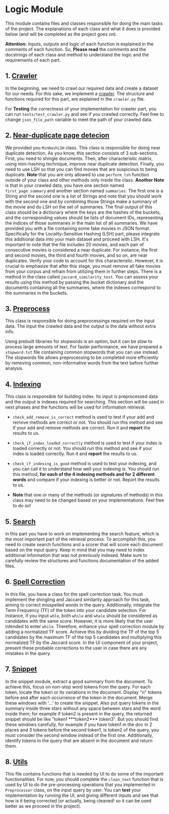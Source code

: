 
# Logic Module
This module contains files and classes responsible for doing the main tasks of the project. The explanations of each class and what it does is provided below (and will be completed as the project goes on).

**Attention:**
Inputs, outputs and logic of each function is explained in the comments of each function. So, **Please read** the comments and the docstrings of each class and method to understand the logic and the requirements of each part.

## 1. [Crawler](./core/utility/crawler.py)

In the beginning, we need to crawl our required data and create a dataset for our needs. For this sake, we implement a [crawler](./core/crawler.py). The structure and functions required for this part, are explained in the `crawler.py` file.

For **Testing** the correctness of your implementation for crawler part, you can run `tests/test_crawler.py` and see if you crawled correctly. Feel free to change `json_file_path` variable to meet the path of your crawled data.

## 2. [Near-duplicate page detecion](./core/indexer/LSH.py)
We provided you `MinHashLSH` class. This class is responsible for doing near duplicate detection. As you know, this section consists of 3 sub-sections. First, you need to shingle documents. Then, after characteristic matrix, using mini-hashing technique, improve near duplicate detection. Finally, you need to use LSH so that you can find movies that are suspicious to being duplicate. **Note** that you are only allowed to use `perform_lsh` function outside of your class and other methods only inside the class. **Another Note** is that in your crawled data, you have one section named `first_page_summary` and another section named `summaries`. The first one is a String and the second one is a list of Strings and note that you should work with the second one and by combining those Strings make a summary of the movie and do LSH on the set of summaries. The final output of this class should be a dictionary where the keys are the hashes of the buckets, and the corresponding values should be lists of document IDs, representing the indices of those summaries in the main list of all summaries. We have provided you with a file containing some fake movies in JSON format. Specifically for the Locality-Sensitive Hashing (LSH) part, please integrate this additional data into your main dataset and proceed with LSH. It's important to note that the file includes 20 movies, and each pair of consecutive movies is considered a near duplicate. For instance, the first and second movies, the third and fourth movies, and so on, are near duplicates. Verify your code to account for this characteristic. However, it is crucial to emphasize that after this stage, you must remove all fake movies from your corpus and refrain from utilizing them in further steps. There is a method in the class called `jaccard_similarity_test`. You can assess your results using this method by passing the bucket dictionary and the documents containing all the summaries, where the indexes correspond to the summaries in the buckets.

## 3. [Preprocess](./core/utility/preprocess.py)
This class is responsible for doing preprocessings required on the input data. The input the crawled data and the output is the data without extra info.

Using prebuilt libraries for stopwords is an option, but it can be slow to process large amounts of text. For faster performance, we have prepared a `stopword.txt` file containing common stopwords that you can use instead. The stopwords file allows preprocessing to be completed more efficiently by removing common, non-informative words from the text before further analysis.

## 4. [Indexing](./core/indexer/index.py)
This class is responsible for building index. Its input is preprocessed data and the output is indexes required for searching. This section will be used in next phases and the functions will be used for information retrieval.

- `check_add_remove_is_correct` method is used to test if your add and remove methods are correct or not. You should run this method and see if your add and remove methods are correct.
Run it and **report** the results to us.
- `check_if_index_loaded_correctly` method is used to test if your index is loaded correctly or not. You should run this method and see if your index is loaded correctly.
Run it and **report** the results to us.
- `check_if_indexing_is_good` method is used to test your indexing, and you can call it to understand how well your indexing is.
You should run this method, **for each of the 4 indexing methods and for 2 different words** and compare if your indexing is better or not.
Report the results to us.

- **Note** that one or many of the methods (or signatures of methods) in this class may need to be changed based on your implementations. Feel free to do so!

## 5. [Search](./core/search.py)
in this part you have to work on implementing the search feature, which is the most important part of the retrieval process. To accomplish this, you need to create search functions and a scorer that will score each document based on the input query. Keep in mind that you may need to index additional information that was not previously indexed. Make sure to carefully review the structures and functions documentation of the added files.

## 6. [Spell Correction](./core/utility/spell_correction.py)
In this file, you have a class for the spell correction task. You must implement the shingling and Jaccard similarity approach for this task, aiming to correct misspelled words in the query. Additionally, integrate the Term Frequency (TF) of the token into your candidate selection. For instance, if you input `whle`, both `while` and `whale` should be considered as candidates with the same score. However, it is more likely that the user intended to enter `while`. Therefore, enhance your spell correction module by adding a normalized TF score. Achieve this by dividing the TF of the top 5 candidates by the maximum TF of the top 5 candidates and multiplying this normalized TF by the Jaccard score. In the UI component of your project, present these probable corrections to the user in case there are any mistakes in the query.

## 7. [Snippet](./core/utility/snippet.py)
In the snippet module, extract a good summary from the document. To achieve this, focus on non-stop word tokens from the query. For each token, locate the token or its variations in the document. Display "n" tokens before and after each occurrence of the token in the document. Merge these windows with '...' to create the snippet. Also put query tokens in the summary inside three stars without any space between stars and the word inside them; for example if token2 is present in the query, the returned snippet should be like "token1 \*\*\*token2\*\*\* token3". But you should find these windows carefully, for example if you have token1 in the doc in 2 places and 3 tokens before the second token1, is token2 of the query, you must consider the second window instead of the first one. Additionally, identify tokens in the query that are absent in the document and return them.

## 8. [Utils](./utils.py)

This file contains functions that is needed by UI to do some of the important functionalities. For now, you should complete the `clean_text` function that is used by UI to do the pre-processing operations that you implemented in `Preprocessor` class, on the input query by user.  You can **test** your implementation by running the UI, and giving different inputs and see that how is it being corrected (or actually, being cleaned! so it can be used better as we proceed in the project).
